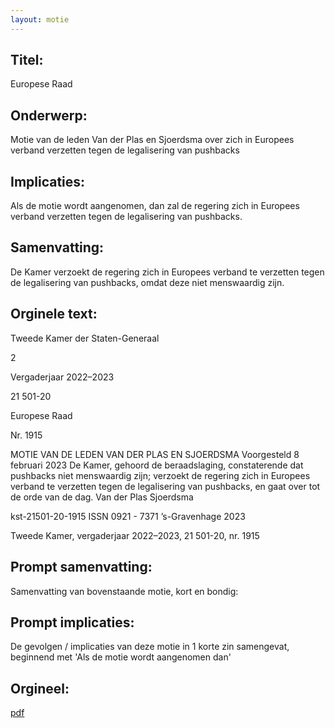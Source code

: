 ```yaml
---
layout: motie
---
```

## Titel:
Europese Raad
## Onderwerp:
Motie van de leden Van der Plas en Sjoerdsma over zich in Europees verband verzetten tegen de legalisering van pushbacks
## Implicaties:

Als de motie wordt aangenomen, dan zal de regering zich in Europees verband verzetten tegen de legalisering van pushbacks.
## Samenvatting:

De Kamer verzoekt de regering zich in Europees verband te verzetten tegen de legalisering van pushbacks, omdat deze niet menswaardig zijn.
## Orginele text:


Tweede Kamer der Staten-Generaal

2

Vergaderjaar 2022–2023

21 501-20

Europese Raad

Nr. 1915

MOTIE VAN DE LEDEN VAN DER PLAS EN SJOERDSMA
Voorgesteld 8 februari 2023
De Kamer,
gehoord de beraadslaging,
constaterende dat pushbacks niet menswaardig zijn;
verzoekt de regering zich in Europees verband te verzetten tegen de
legalisering van pushbacks,
en gaat over tot de orde van de dag.
Van der Plas
Sjoerdsma

kst-21501-20-1915
ISSN 0921 - 7371
’s-Gravenhage 2023

Tweede Kamer, vergaderjaar 2022–2023, 21 501-20, nr. 1915


## Prompt samenvatting:
Samenvatting van bovenstaande motie, kort en bondig:


## Prompt implicaties:
De gevolgen / implicaties van deze motie in 1 korte zin samengevat, beginnend met 'Als de motie wordt aangenomen dan' 

## Orgineel:
[pdf](https://gegevensmagazijn.tweedekamer.nl/OData/v4/2.0/Document(929a307f-a113-45ab-83d8-f573bc95a071)/resource)
